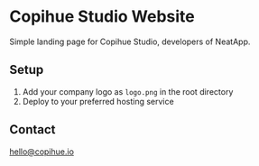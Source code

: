 # Copihue Studio Website

Simple landing page for Copihue Studio, developers of NeatApp.

## Setup

1. Add your company logo as `logo.png` in the root directory
2. Deploy to your preferred hosting service

## Contact

hello@copihue.io